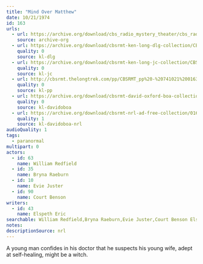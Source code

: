 ```yaml
---
title: "Mind Over Matthew"
date: 10/21/1974
id: 163
urls: 
  - url: https://archive.org/download/cbs_radio_mystery_theater/cbs_radio_mystery_theater-0151-0200.zip/cbs_radio_mystery_theater-0151-0200%2Fcbsrmt_0163_mind_over_matthew.mp3
    source: archive-org
  - url: https://archive.org/download/cbsrmt-ken-long-dlg-collection/CBSRMT - 741021 0163 Mind over Matthew.mp3
    quality: 0
    source: kl-dlg
  - url: https://archive.org/download/cbsrmt-ken-long-jc-collection/CBSRMT - 741021 0163 Mind Over Matthew vbr bm2_jc.mp3
    quality: 0
    source: kl-jc
  - url: http://cbsrmt.thelongtrek.com/pp/CBSRMT_pp%20-%20741021%200163%20Mind%20over%20Matthew.mp3
    quality: 0
    source: kl-pp
  - url: https://archive.org/download/cbsrmt-david-oxford-boa-collection/CBSRMT-741021-0163-Mind-over-Matthew-(32-22)-[2007]-{BoA}.mp3
    quality: 0
    source: kl-davidoboa
  - url: https://archive.org/download/cbsrmt-nrl-ad-free-collection/0163%20CBSRMT-741021-0163-Mind-over-Matthew-(32-22)-%5B2007%5D-%7BBoA%7D%20(no%20ads).mp3
    quality: 1
    source: kl-davidoboa-nrl
audioQuality: 1
tags: 
  - paranormal
multipart: 0
actors:  
  - id: 63
    name: William Redfield  
  - id: 35
    name: Bryna Raeburn  
  - id: 10
    name: Evie Juster  
  - id: 90
    name: Court Benson
writers:  
  - id: 43
    name: Elspeth Eric
searchable: William Redfield,Bryna Raeburn,Evie Juster,Court Benson Elspeth Eric
notes: 
descriptionSource: nrl
---
```

A young man confides in his doctor that he suspects his young wife, adept at self-healing, might be a witch.